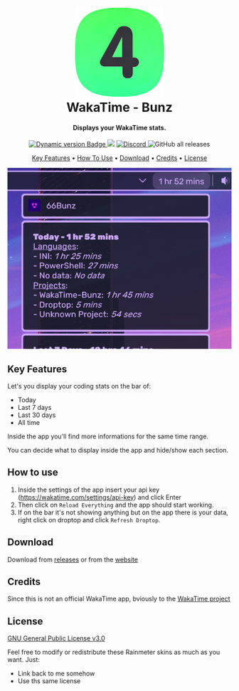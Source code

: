 <h1 align="center">
  <br>
  <a href="#"><img src="Images/Logo.png" alt="Logo" width="200"></a>
  <br>
  WakaTime - Bunz
  <br>
</h1>

<h4 align="center">Displays your WakaTime stats.</h4>

<p align="center">
  <a href="https://droptopfour.com/community-apps">
    <img alt="Dynamic version Badge" src="https://img.shields.io/badge/dynamic/json?url=https%3A%2F%2Fraw.githubusercontent.com%2FDroptop-Four%2FGlobalData%2Fmain%2Fdata%2Fcommunity_apps%2Fcommunity_apps.json&query=%24.apps%5B%3F(%40.app.name%20%3D%3D%20'WakaTime')%5D.app.version&prefix=v&label=Version&color=43ff64">
  </a>
  <a href="https://droptopfour.com"><img src="https://img.shields.io/badge/Droptop%20Four%20Website-43ff64"></a>
  <a href="https://droptopfour.com/discord">
      <img alt="Discord" src="https://img.shields.io/discord/800124057923485728">
  </a>
  <img alt="GitHub all releases" src="https://img.shields.io/github/downloads/66Bunz/DroptopFour-WakaTime/total">
</p>

<p align="center">
  <a href="#key-features">Key Features</a> •
  <a href="#how-to-use">How To Use</a> •
  <a href="#download">Download</a> •
  <a href="#credits">Credits</a> •
  <a href="#license">License</a>
</p>

![screenshot](Images/PreviewImage.png)

## Key Features
Let's you display your coding stats on the bar of:
- Today
- Last 7 days
- Last 30 days
- All time

Inside the app you'll find more informations for the same time range.

You can decide what to display inside the app and hide/show each section.

## How to use
1. Inside the settings of the app insert your api key (https://wakatime.com/settings/api-key) and click Enter
2. Then click on `Reload Everything` and the app should start working.
3. If on the bar it's not showing anything but on the app there is your data, right click on droptop and click `Refresh Droptop`.

## Download
Download from [releases](https://github.com/66Bunz/DroptopFour-WakaTime/releases) or from the [website](https://droptopfour.com/community-apps?id=29)

## Credits
Since this is not an official WakaTime app, bviously to the [WakaTime project](https://wakatime.com/)

## License

[GNU General Public License v3.0](LICENSE)

Feel free to modify or redistribute these Rainmeter skins as much as you want. Just:
- Link back to me somehow
- Use ths same license
